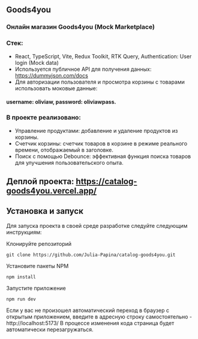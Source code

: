 ## Goods4you
### Онлайн магазин Goods4you (Mock Marketplace)
### Стек: 
* React, TypeScript, Vite, Redux Toolkit, RTK Query, Authentication: User login (Mock data)
* Используется публичное API для получения данных: https://dummyjson.com/docs
* Для авторизации пользователя и просмотра корзины с товарами использовать моковые данные: 
#### username: oliviaw, password: oliviawpass.
### В проекте реализовано:
* Управление продуктами: добавление и удаление продуктов из корзины.
* Счетчик корзины: счетчик товаров в корзине в режиме реального времени, отображаемый в заголовке.
* Поиск с помощью Debounce: эффективная функция поиска товаров для улучшения пользовательского опыта.

## Деплой проекта: https://catalog-goods4you.vercel.app/

## Установка и запуск

Для запуска проекта в своей среде разработке следуйте следующим инструкциям:

Клонируйте репозиторий
```
git clone https://github.com/Julia-Papina/catalog-goods4you.git
```
Установите пакеты NPM
```
npm install
```
Запустите приложение
```
npm run dev
```
Если у вас не произошел автоматический переход в браузер с открытым приложением, введите в адресную строку самостоятельно - http://localhost:5173/
В процессе изменения кода страница будет автоматически перезагружаться.
  
